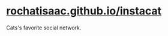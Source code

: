 # [rochatisaac.github.io/instacat](https://rochatisaac.github.io/instacat/)
Cats's favorite social network.